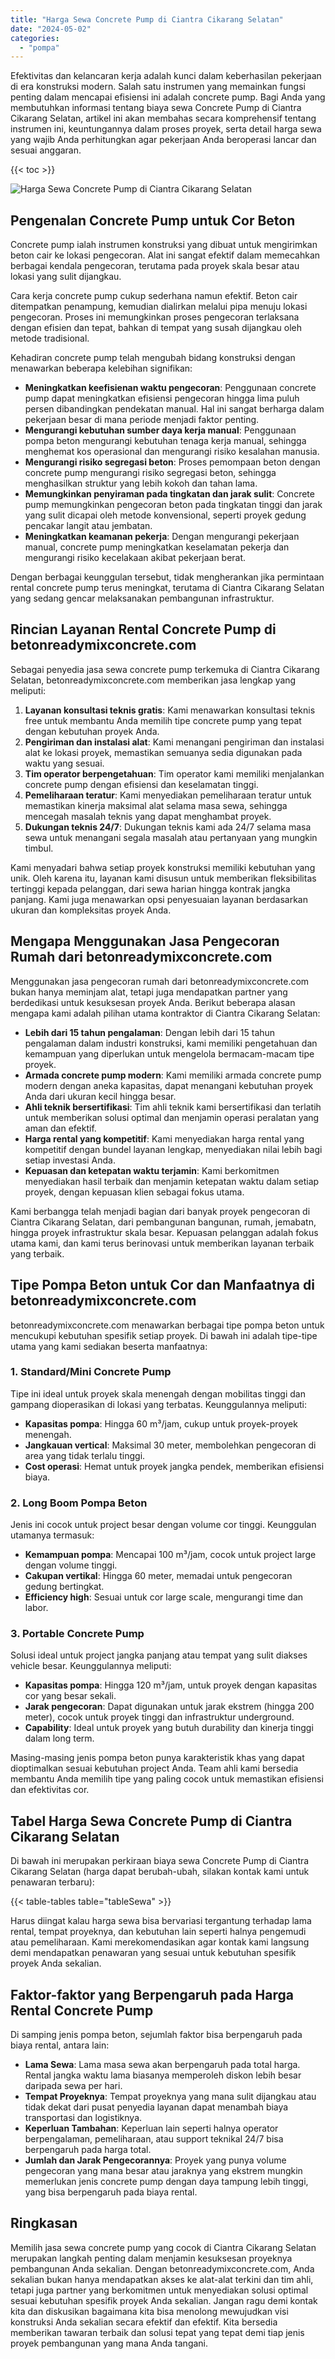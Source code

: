 ```yaml
---
title: "Harga Sewa Concrete Pump di Ciantra Cikarang Selatan"
date: "2024-05-02"
categories: 
  - "pompa"
---
```


Efektivitas dan kelancaran kerja adalah kunci dalam keberhasilan pekerjaan di era konstruksi modern. Salah satu instrumen yang memainkan fungsi penting dalam mencapai efisiensi ini adalah concrete pump. Bagi Anda yang membutuhkan informasi tentang biaya sewa Concrete Pump di Ciantra Cikarang Selatan, artikel ini akan membahas secara komprehensif tentang instrumen ini, keuntungannya dalam proses proyek, serta detail harga sewa yang wajib Anda perhitungkan agar pekerjaan Anda beroperasi lancar dan sesuai anggaran.

{{< toc >}}

![Harga Sewa Concrete Pump di Ciantra Cikarang Selatan](https://betoncor8.github.io/pump/concrete-pump%20(24).png)

## Pengenalan Concrete Pump untuk Cor Beton

Concrete pump ialah instrumen konstruksi yang dibuat untuk mengirimkan beton cair ke lokasi pengecoran. Alat ini sangat efektif dalam memecahkan berbagai kendala pengecoran, terutama pada proyek skala besar atau lokasi yang sulit dijangkau.

Cara kerja concrete pump cukup sederhana namun efektif. Beton cair ditempatkan penampung, kemudian dialirkan melalui pipa menuju lokasi pengecoran. Proses ini memungkinkan proses pengecoran terlaksana dengan efisien dan tepat, bahkan di tempat yang susah dijangkau oleh metode tradisional.

Kehadiran concrete pump telah mengubah bidang konstruksi dengan menawarkan beberapa kelebihan signifikan:

- **Meningkatkan keefisienan waktu pengecoran**: Penggunaan concrete pump dapat meningkatkan efisiensi pengecoran hingga lima puluh persen dibandingkan pendekatan manual. Hal ini sangat berharga dalam pekerjaan besar di mana periode menjadi faktor penting.
- **Mengurangi kebutuhan sumber daya kerja manual**: Penggunaan pompa beton mengurangi kebutuhan tenaga kerja manual, sehingga menghemat kos operasional dan mengurangi risiko kesalahan manusia.
- **Mengurangi risiko segregasi beton**: Proses pemompaan beton dengan concrete pump mengurangi risiko segregasi beton, sehingga menghasilkan struktur yang lebih kokoh dan tahan lama.
- **Memungkinkan penyiraman pada tingkatan dan jarak sulit**: Concrete pump memungkinkan pengecoran beton pada tingkatan tinggi dan jarak yang sulit dicapai oleh metode konvensional, seperti proyek gedung pencakar langit atau jembatan.
- **Meningkatkan keamanan pekerja**: Dengan mengurangi pekerjaan manual, concrete pump meningkatkan keselamatan pekerja dan mengurangi risiko kecelakaan akibat pekerjaan berat.

Dengan berbagai keunggulan tersebut, tidak mengherankan jika permintaan rental concrete pump terus meningkat, terutama di Ciantra Cikarang Selatan yang sedang gencar melaksanakan pembangunan infrastruktur.

## Rincian Layanan Rental Concrete Pump di betonreadymixconcrete.com

Sebagai penyedia jasa sewa concrete pump terkemuka di Ciantra Cikarang Selatan, betonreadymixconcrete.com memberikan jasa lengkap yang meliputi:

1. **Layanan konsultasi teknis gratis**: Kami menawarkan konsultasi teknis free untuk membantu Anda memilih tipe concrete pump yang tepat dengan kebutuhan proyek Anda.
2. **Pengiriman dan instalasi alat**: Kami menangani pengiriman dan instalasi alat ke lokasi proyek, memastikan semuanya sedia digunakan pada waktu yang sesuai.
3. **Tim operator berpengetahuan**: Tim operator kami memiliki menjalankan concrete pump dengan efisiensi dan keselamatan tinggi.
4. **Pemeliharaan teratur**: Kami menyediakan pemeliharaan teratur untuk memastikan kinerja maksimal alat selama masa sewa, sehingga mencegah masalah teknis yang dapat menghambat proyek.
5. **Dukungan teknis 24/7**: Dukungan teknis kami ada 24/7 selama masa sewa untuk menangani segala masalah atau pertanyaan yang mungkin timbul.

Kami menyadari bahwa setiap proyek konstruksi memiliki kebutuhan yang unik. Oleh karena itu, layanan kami disusun untuk memberikan fleksibilitas tertinggi kepada pelanggan, dari sewa harian hingga kontrak jangka panjang. Kami juga menawarkan opsi penyesuaian layanan berdasarkan ukuran dan kompleksitas proyek Anda.

## Mengapa Menggunakan Jasa Pengecoran Rumah dari betonreadymixconcrete.com

Menggunakan jasa pengecoran rumah dari betonreadymixconcrete.com bukan hanya meminjam alat, tetapi juga mendapatkan partner yang berdedikasi untuk kesuksesan proyek Anda. Berikut beberapa alasan mengapa kami adalah pilihan utama kontraktor di Ciantra Cikarang Selatan:

- **Lebih dari 15 tahun pengalaman**: Dengan lebih dari 15 tahun pengalaman dalam industri konstruksi, kami memiliki pengetahuan dan kemampuan yang diperlukan untuk mengelola bermacam-macam tipe proyek.
- **Armada concrete pump modern**: Kami memiliki armada concrete pump modern dengan aneka kapasitas, dapat menangani kebutuhan proyek Anda dari ukuran kecil hingga besar.
- **Ahli teknik bersertifikasi**: Tim ahli teknik kami bersertifikasi dan terlatih untuk memberikan solusi optimal dan menjamin operasi peralatan yang aman dan efektif.
- **Harga rental yang kompetitif**: Kami menyediakan harga rental yang kompetitif dengan bundel layanan lengkap, menyediakan nilai lebih bagi setiap investasi Anda.
- **Kepuasan dan ketepatan waktu terjamin**: Kami berkomitmen menyediakan hasil terbaik dan menjamin ketepatan waktu dalam setiap proyek, dengan kepuasan klien sebagai fokus utama.

Kami berbangga telah menjadi bagian dari banyak proyek pengecoran di Ciantra Cikarang Selatan, dari pembangunan bangunan, rumah, jemabatn, hingga proyek infrastruktur skala besar. Kepuasan pelanggan adalah fokus utama kami, dan kami terus berinovasi untuk memberikan layanan terbaik yang terbaik.

## Tipe Pompa Beton untuk Cor dan Manfaatnya di betonreadymixconcrete.com

betonreadymixconcrete.com menawarkan berbagai tipe pompa beton untuk mencukupi kebutuhan spesifik setiap proyek. Di bawah ini adalah tipe-tipe utama yang kami sediakan beserta manfaatnya:

### 1\. Standard/Mini Concrete Pump

Tipe ini ideal untuk proyek skala menengah dengan mobilitas tinggi dan gampang dioperasikan di lokasi yang terbatas. Keunggulannya meliputi:

- **Kapasitas pompa**: Hingga 60 m³/jam, cukup untuk proyek-proyek menengah.
- **Jangkauan vertical**: Maksimal 30 meter, membolehkan pengecoran di area yang tidak terlalu tinggi.
- **Cost operasi**: Hemat untuk proyek jangka pendek, memberikan efisiensi biaya.

### 2\. Long Boom Pompa Beton

Jenis ini cocok untuk project besar dengan volume cor tinggi. Keunggulan utamanya termasuk:

- **Kemampuan pompa**: Mencapai 100 m³/jam, cocok untuk project large dengan volume tinggi.
- **Cakupan vertikal**: Hingga 60 meter, memadai untuk pengecoran gedung bertingkat.
- **Efficiency high**: Sesuai untuk cor large scale, mengurangi time dan labor.

### 3\. Portable Concrete Pump

Solusi ideal untuk project jangka panjang atau tempat yang sulit diakses vehicle besar. Keunggulannya meliputi:

- **Kapasitas pompa**: Hingga 120 m³/jam, untuk proyek dengan kapasitas cor yang besar sekali.
- **Jarak pengecoran**: Dapat digunakan untuk jarak ekstrem (hingga 200 meter), cocok untuk proyek tinggi dan infrastruktur underground.
- **Capability**: Ideal untuk proyek yang butuh durability dan kinerja tinggi dalam long term.

Masing-masing jenis pompa beton punya karakteristik khas yang dapat dioptimalkan sesuai kebutuhan project Anda. Team ahli kami bersedia membantu Anda memilih tipe yang paling cocok untuk memastikan efisiensi dan efektivitas cor.

## Tabel Harga Sewa Concrete Pump di Ciantra Cikarang Selatan

Di bawah ini merupakan perkiraan biaya sewa Concrete Pump di Ciantra Cikarang Selatan (harga dapat berubah-ubah, silakan kontak kami untuk penawaran terbaru):

{{< table-tables table="tableSewa" >}}

Harus diingat kalau harga sewa bisa bervariasi tergantung terhadap lama rental, tempat proyeknya, dan kebutuhan lain seperti halnya pengemudi atau pemeliharaan. Kami merekomendasikan agar kontak kami langsung demi mendapatkan penawaran yang sesuai untuk kebutuhan spesifik proyek Anda sekalian.

## Faktor-faktor yang Berpengaruh pada Harga Rental Concrete Pump

Di samping jenis pompa beton, sejumlah faktor bisa berpengaruh pada biaya rental, antara lain:

- **Lama Sewa**: Lama masa sewa akan berpengaruh pada total harga. Rental jangka waktu lama biasanya memperoleh diskon lebih besar daripada sewa per hari.
- **Tempat Proyeknya**: Tempat proyeknya yang mana sulit dijangkau atau tidak dekat dari pusat penyedia layanan dapat menambah biaya transportasi dan logistiknya.
- **Keperluan Tambahan**: Keperluan lain seperti halnya operator berpengalaman, pemeliharaan, atau support teknikal 24/7 bisa berpengaruh pada harga total.
- **Jumlah dan Jarak Pengecorannya**: Proyek yang punya volume pengecoran yang mana besar atau jaraknya yang ekstrem mungkin memerlukan jenis concrete pump dengan daya tampung lebih tinggi, yang bisa berpengaruh pada biaya rental.

## Ringkasan

Memilih jasa sewa concrete pump yang cocok di Ciantra Cikarang Selatan merupakan langkah penting dalam menjamin kesuksesan proyeknya pembangunan Anda sekalian. Dengan betonreadymixconcrete.com, Anda sekalian bukan hanya mendapatkan akses ke alat-alat terkini dan tim ahli, tetapi juga partner yang berkomitmen untuk menyediakan solusi optimal sesuai kebutuhan spesifik proyek Anda sekalian. Jangan ragu demi kontak kita dan diskusikan bagaimana kita bisa menolong mewujudkan visi konstruksi Anda sekalian secara efektif dan efektif. Kita bersedia memberikan tawaran terbaik dan solusi tepat yang tepat demi tiap jenis proyek pembangunan yang mana Anda tangani.
